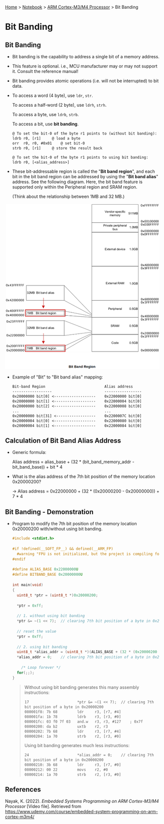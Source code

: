 <a href="../../">Home</a> > <a href="../notebook">Notebook</a> > <a href="./">ARM Cortex-M3/M4 Processor</a> > Bit Banding

# Bit Banding



## Bit Banding

* Bit banding is the capability to address a single bit of a memory address.

* This feature is optional. i.e., MCU manufacturer may or may not support it. Consult the reference manual!

* Bit banding provides atomic operations (i.e. will not be interrupted) to bit data.

* To access a word (4 byte), use `ldr`, `str`.

  To access a half-word (2 byte), use `ldrh`, `strh`.

  To access a byte, use `ldrb`, `strb`.

  To access a bit, use **bit banding**.

  ```assembly
  @ To set the bit-0 of the byte r1 points to (without bit banding):
  ldrb r0, [r1]		@ load a byte
  orr  r0, r0, #0x01	@ set bit-0
  strb r0, [r1]		@ store the result back 
  ```

  ```assembly
  @ To set the bit-0 of the byte r1 points to using bit banding:
  ldrb r0, [<alias_address>]
  ```

* These bit-addressable region is called the "**Bit band region**", and each bit in the bit band region can be addressed by using the "**Bit band alias**" address. See the following diagram. Here, the bit band feature is supported only within the Peripheral region and SRAM region.

  (Think about the relationship between 1MB and 32 MB.)



<img src="./img/bit-band-region.png" alt="bit-band-region" width="700">



* Example of "Bit" to "Bit band alias" mapping:

  ```plain
  Bit-band Region							Alias address
  ------------------						-----------------
  0x20000000 bit[0] <-------------------	0x22000000 bit[0]
  0x20000000 bit[1] <-------------------	0x22000004 bit[0]
  0x20000000 bit[2] <-------------------	0x22000008 bit[0]
  ...										...
  0x20000000 bit[31] <------------------	0x2200007C bit[0]
  0x20000004 bit[0] <-------------------	0x22000080 bit[0]
  0x20000004 bit[1] <-------------------	0x22000084 bit[0]
  ```



## Calculation of Bit Band Alias Address

* Generic formula:

  Alias address = alias_base + (32 * (bit_band_memory_addr - bit_band_base)) + bit * 4

* What is the alias address of the 7th bit position of the memory location 0x20000200?

  $\to$ Alias address = 0x22000000 + (32 * (0x20000200 - 0x20000000)) + 7 * 4



## Bit Banding - Demonstration

* Program to modify the 7th bit position of the memory location 0x20000200 with/without using bit banding.

  ```c
  #include <stdint.h>
  
  #if !defined(__SOFT_FP__) && defined(__ARM_FP)
    #warning "FPU is not initialized, but the project is compiling for an FPU. Please initialize the FPU before use."
  #endif
  
  #define ALIAS_BASE 0x22000000U
  #define BITBAND_BASE 0x20000000U
  
  int main(void)
  {
  	uint8_t *ptr = (uint8_t *)0x20000200;
  
  	*ptr = 0xff;
  
  	// 1. without using bit banding
  	*ptr &= ~(1 << 7);	// clearing 7th bit position of a byte in 0x20000200
  
  	// reset the value
  	*ptr = 0xff;
  
  	// 2. using bit banding
  	uint8_t *alias_addr = (uint8_t *)(ALIAS_BASE + (32 * (0x20000200 - BITBAND_BASE)) + 7 * 4);
  	*alias_addr = 0;	// clearing 7th bit position of a byte in 0x20000200
  
      /* Loop forever */
  	for(;;);
  }
  ```

  > Without using bit banding generates this many assembly instructions:
  >
  > ```assembly
  > 17                    	*ptr &= ~(1 << 7);	// clearing 7th bit position of a byte in 0x20000200
  > 080001f8: 7b 68         ldr     r3, [r7, #4]
  > 080001fa: 1b 78         ldrb    r3, [r3, #0]
  > 080001fc: 03 f0 7f 03   and.w   r3, r3, #127    ; 0x7f
  > 08000200: da b2         uxtb    r2, r3
  > 08000202: 7b 68         ldr     r3, [r7, #4]
  > 08000204: 1a 70         strb    r2, [r3, #0]
  > ```
  >
  > Using bit banding generates much less instructions:
  >
  > ```assembly
  > 24                    	*alias_addr = 0;	// clearing 7th bit position of a byte in 0x20000200
  > 08000210: 3b 68         ldr     r3, [r7, #0]
  > 08000212: 00 22         movs    r2, #0
  > 08000214: 1a 70         strb    r2, [r3, #0]
  > ```






## References

Nayak, K. (2022). *Embedded Systems Programming on ARM Cortex-M3/M4 Processor* [Video file]. Retrieved from  https://www.udemy.com/course/embedded-system-programming-on-arm-cortex-m3m4/
